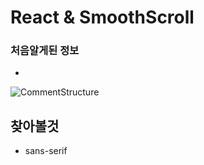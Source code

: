 # React & SmoothScroll
### 처음알게된 정보
- 
![CommentStructure](./studyPic/) <br/>

## 찾아볼것 
- sans-serif